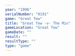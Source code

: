 ```yaml
---
year: "1996"
serialNumber: "0191" 
game: "Great Tew"
title: "Great Tew -v- The Min"
gameLocation: "Great Tew"
gameDate: ""
result: ""
resultType: ""
type: "game"
---
```


